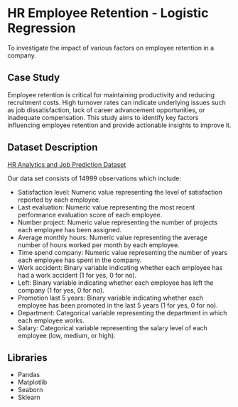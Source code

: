 # HR Employee Retention - Logistic Regression
To investigate the impact of various factors on employee retention in a company.
 
## Case Study
Employee retention is critical for maintaining productivity and reducing recruitment costs. High turnover rates can indicate underlying issues such as job dissatisfaction, lack of career advancement opportunities, or inadequate compensation. This study aims to identify key factors influencing employee retention and provide actionable insights to improve it.

## Dataset Description
[HR Analytics and Job Prediction Dataset](https://www.kaggle.com/datasets/mfaisalqureshi/hr-analytics-and-job-prediction)

Our data set consists of 14999 observations which include:

- Satisfaction level: Numeric value representing the level of satisfaction reported by each employee.
- Last evaluation: Numeric value representing the most recent performance evaluation score of each employee.
- Number project: Numeric value representing the number of projects each employee has been assigned.
- Average monthly hours: Numeric value representing the average number of hours worked per month by each employee.
- Time spend company: Numeric value representing the number of years each employee has spent in the company.
- Work accident: Binary variable indicating whether each employee has had a work accident (1 for yes, 0 for no).
- Left: Binary variable indicating whether each employee has left the company (1 for yes, 0 for no).
- Promotion last 5 years: Binary variable indicating whether each employee has been promoted in the last 5 years (1 for yes, 0 for no).
- Department: Categorical variable representing the department in which each employee works.
- Salary: Categorical variable representing the salary level of each employee (low, medium, or high).

## Libraries
- Pandas
- Matplotlib
- Seaborn
- Sklearn
